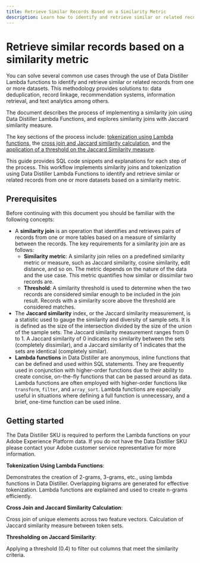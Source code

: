 ```yaml
---
title: Retrieve Similar Records Based on a Similarity Metric
description: Learn how to identify and retrieve similar or related records from one or more datasets based on a similarity metric.
---
```

# Retrieve similar records based on a similarity metric

You can solve several common use cases through the use of Data Distiller Lambda functions to identify and retrieve similar or related records from one or more datasets. This methodology provides solutions to: data deduplication, record linkage, recommendation systems, information retrieval, and text analytics among others.

The document describes the process of implementing a similarity join using Data Distiller Lambda Functions, and explores similarity joins with Jaccard similarity measure. 

The key sections of the process include: [tokenization using Lambda functions](#tokenization), the [cross join and Jaccard similarity calculation](#cross-join-calculation), and the [application of a threshold on the Jaccard Similarity measure](#threshold-application). 

<!-- the [similarity join requirements](), the [Jaccard similarity measure](), -->

This guide provides SQL code snippets and explanations for each step of the process. This workflow implements similarity joins and tokenization using Data Distiller Lambda Functions to identify and retrieve similar or related records from one or more datasets based on a similarity metric.

## Prerequisites

Before continuing with this document you should be familiar with the following concepts:

- A **similarity join** is an operation that identifies and retrieves pairs of records from one or more tables based on a measure of similarity between the records. The key requirements for a similarity join are as follows:
    - **Similarity metric**: A similarity join relies on a predefined similarity metric or measure, such as Jaccard similarity, cosine similarity, edit distance, and so on. The metric depends on the nature of the data and the use case. This metric quantifies how similar or dissimilar two records are.
    - **Threshold**: A similarity threshold is used to determine when the two records are considered similar enough to be included in the join result. Records with a similarity score above the threshold are considered matches.
- The **Jaccard similarity** index, or the Jaccard similarity measurement, is a statistic used to gauge the similarity and diversity of sample sets. It is is defined as the size of the intersection divided by the size of the union of the sample sets. The Jaccard similarity measurement ranges from 0 to 1. A Jaccard similarity of 0 indicates no similarity between the sets (completely dissimilar), and a Jaccard similarity of 1 indicates that the sets are identical (completely similar).
- **Lambda functions** in Data Distiller are anonymous, inline functions that can be defined and used within SQL statements. They are frequently used in conjunction with higher-order functions due to their ability to create concise, on-the-fly functions that can be passed around as data. Lambda functions are often employed with higher-order functions like `transform`, `filter`, and `array_sort`. Lambda functions are especially useful in situations where defining a full function is unnecessary, and a brief, one-time function can be used inline.

## Getting started

The Data Distiller SKU is required to perform the Lambda functions on your Adobe Experience Platform data. If you do not have the Data Distiller SKU please contact your Adobe customer service representative for more information.


<!-- **Similarity Join Requirements**:

- Similarity Metric: A predefined metric like Jaccard similarity, cosine similarity, or edit distance.
- Threshold: A similarity threshold to determine when two records are considered similar.

**Jaccard Similarity Measure**:

Defined as the ratio of the size of the intersection of sets to the size of their union.
Popular due to its simplicity, effectiveness, and applicability to various data types.
The coefficient ranges from 0 (completely dissimilar) to 1 (completely similar). -->

**Tokenization Using Lambda Functions**:

Demonstrates the creation of 2-grams, 3-grams, etc., using lambda functions in Data Distiller.
Overlapping bigrams are generated for effective tokenization.
Lambda functions are explained and used to create n-grams efficiently.

**Cross Join and Jaccard Similarity Calculation**:

Cross join of unique elements across two feature vectors.
Calculation of Jaccard similarity measure between token sets.

**Thresholding on Jaccard Similarity**:

Applying a threshold (0.4) to filter out columns that meet the similarity criteria.


